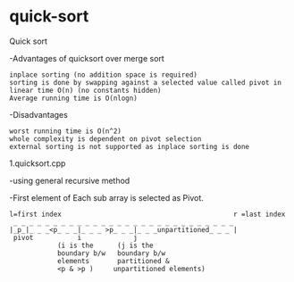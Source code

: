 # quick-sort
Quick sort

  -Advantages of quicksort over merge sort

	inplace sorting (no addition space is required)
	sorting is done by swapping against a selected value called pivot in linear time O(n) (no constants hidden)
	Average running time is O(nlogn)
 
  -Disadvantages 

	worst running time is O(n^2)
	whole complexity is dependent on pivot selection
	external sorting is not supported as inplace sorting is done	


1.quicksort.cpp

  -using general recursive method

  -First element of Each sub array is selected as Pivot.

    l=first index                                           r =last index
     _ _ _ _ _ _ _ _ _ _ _ _ _ _ _ _ _ _ _ _ _ _ _ _ _ _ _ _
    |_p_|_ _ _<p_ _ _|_ _ _ >p_ _ _|_ _ _unpartitioned_ _ _ |
     pivot           i             j
                (i is the      (j is the
                boundary b/w   boundary b/w
                elements       partitioned &
                <p & >p )     unpartitioned elements)



